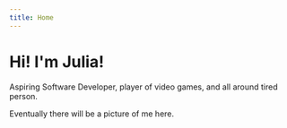 ```yaml
---
title: Home
---
```


# Hi! I'm Julia!

Aspiring Software Developer, player of video games, and all around tired person.

Eventually there will be a picture of me here.